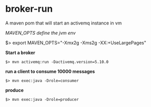 broker-run
==========

A maven pom that will start an activemq instance in vm

 *MAVEN_OPTS define the jvm env*

 $> export MAVEN_OPTS="-Xmx2g -Xms2g -XX:+UseLargePages"

 **Start a broker**

    $> mvn activemq:run -Dactivemq.version=5.10.0

 **run a client to consume 10000 messages**

    $> mvn exec:java -Drole=consumer

 **produce**

    $> mvn exec:java -Drole=producer

